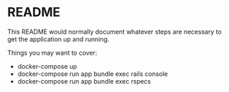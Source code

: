 # README

This README would normally document whatever steps are necessary to get the
application up and running.

Things you may want to cover:

* docker-compose up
* docker-compose run app bundle exec rails console
* docker-compose run app bundle exec rspecs
